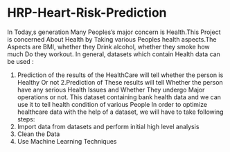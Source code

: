 # HRP-Heart-Risk-Prediction

In Today,s generation Many Peoples’s major concern is Health.This Project is concerned
About Health by Taking various Peoples health aspects.The Aspects are BMI, whether they 
Drink alcohol, whether they smoke how much Do they workout.
In general, datasets which contain Health data can be used :
1. Prediction of the results of the HealthCare will tell whether the person is
Healthy Or not
2.Prediction of These results will tell Whether the person have any serious 
Health Issues and Whether They undergo Major operations or not.
This dataset containing bank health  data and we can use it to tell health condition  of various
People 
In order to optimize healthcare data with the help of a dataset, we will have to take following steps:
1.	Import data from datasets and perform initial high level analysis
2.	Clean the Data
3.	Use Machine Learning Techniques  

